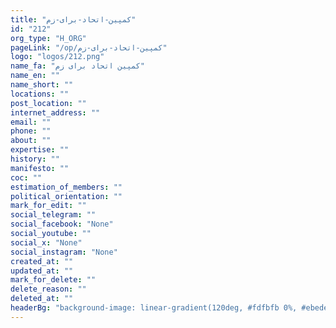 ```yaml
---
title: "کمپین-اتحاد-برای-زم"
id: "212"
org_type: "H_ORG"
pageLink: "/op/کمپین-اتحاد-برای-زم"
logo: "logos/212.png"
name_fa: "کمپین اتحاد برای زم"
name_en: ""
name_short: ""
locations: ""
post_location: ""
internet_address: ""
email: ""
phone: ""
about: ""
expertise: ""
history: ""
manifesto: ""
coc: ""
estimation_of_members: ""
political_orientation: ""
mark_for_edit: ""
social_telegram: ""
social_facebook: "None"
social_youtube: ""
social_x: "None"
social_instagram: "None"
created_at: ""
updated_at: ""
mark_for_delete: ""
delete_reason: ""
deleted_at: ""
headerBg: "background-image: linear-gradient(120deg, #fdfbfb 0%, #ebedee 100%);"
---
```

